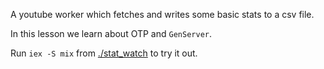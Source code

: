 A youtube worker which fetches and writes some basic stats to a csv file.

In this lesson we learn about OTP and `GenServer`.

Run `iex -S mix` from [./stat_watch](./stat_watch) to try it out.